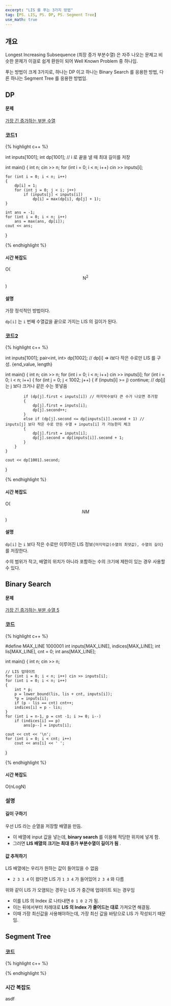 ```yaml
---
excerpt: "LIS 를 푸는 3가지 방법"
tag: [PS. LIS, PS. DP, PS. Segment Tree]
use_math: true
---
```


## 개요

Longest Increasing Subsequence (최장 증가 부분수열) 은 자주 나오는 문제고 비슷한 문제가 이걸로 쉽게 환원이 되어 Well Known Problem 중 하나임.

푸는 방법이 크게 3가지로, 하나는 DP 이고 하나는 Binary Search 를 응용한 방법, 다른 하나는 Segment Tree 를 응용한 방법임.

## DP

#### 문제

[가장 긴 증가하는 부분 수열](https://www.acmicpc.net/problem/11053)

### 코드1

{% highlight c++ %}

int inputs[1001];
int dp[1001]; // i 로 끝을 낼 때 최대 길이를 저장

int main()
{
	int n; cin >> n;
	for (int i = 0; i < n; i++) cin >> inputs[i];

	for (int i = 0; i < n; i++)
	{
		dp[i] = 1;
		for (int j = 0; j < i; j++)
			if (inputs[j] < inputs[i])
				dp[i] = max(dp[i], dp[j] + 1);
	}

	int ans = -1;
	for (int i = 0; i < n; i++)
		ans = max(ans, dp[i]);
	cout << ans;
}

{% endhighlight %}

#### 시간 복잡도

O($$\mathrm{N}^2$$)

#### 설명

가장 정석적인 방법이다. 

```dp[i]``` 는 ```i``` 번째 수열값을 끝으로 가지는 LIS 의 길이가 된다.


### 코드2

{% highlight c++ %}

int inputs[1001];
pair<int, int> dp[1002]; // dp[i] => i보다 작은 수로만 LIS 를 구성. {end_value, length}

int main()
{
	int n;
	cin >> n;
	for (int i = 0; i < n; i++) cin >> inputs[i];
	for (int i = 0; i < n; i++) 
	{
		for (int j = 0; j < 1002; j++)
		{
			if (inputs[i] >= j) continue; // dp[j] 는 j 보다 크거나 같은 수는 못넣음

			if (dp[j].first < inputs[i]) // 마지막수보다 큰 수가 나오면 추가함
			{
				dp[j].first = inputs[i];
				dp[j].second++;
			}
			else if (dp[j].second <= dp[inputs[i]].second + 1) // inputs[j] 보다 작은 수로 만든 수열 + inputs[i] 가 가능한지 체크
			{
				dp[j].first = inputs[i];
				dp[j].second = dp[inputs[i]].second + 1;
			}
		}
	}
	
	cout << dp[1001].second;
}

{% endhighlight %}

#### 시간 복잡도

O($$NM$$)

#### 설명


```dp[i]``` 는 ```i``` 보다 작은 수로만 이루어진 LIS 정보```{마지막값(수열의 최댓값), 수열의 길이}``` 를 저장한다. 

수의 범위가 작고, 배열의 위치가 아니라 포함하는 수의 크기에 제한이 있는 경우 사용할 수 있다.



## Binary Search

#### 문제

[가장 긴 증가하는 부분 수열 5](https://www.acmicpc.net/problem/14003) 

### 코드

{% highlight c++ %}

#define MAX_LINE 1000001
int inputs[MAX_LINE], indices[MAX_LINE];
int lis[MAX_LINE], cnt = 0;
int ans[MAX_LINE];

int main()
{
	int n;
	cin >> n;

	// LIS 업데이트
	for (int i = 0; i < n; i++) cin >> inputs[i];
	for (int i = 0; i < n; i++)
	{
		int * p;
		p = lower_bound(lis, lis + cnt, inputs[i]);
		*p = inputs[i];
		if (p - lis == cnt) cnt++;
		indices[i] = p - lis;
	}
	for (int i = n-1, p = cnt -1; i >= 0; i--)
		if (indices[i] == p)
			ans[p--] = inputs[i];
	
	cout << cnt << '\n';
	for (int i = 0; i < cnt; i++)
		cout << ans[i] << ' ';
}

{% endhighlight %}

#### 시간 복잡도

O(nLogN)

### 설명

#### 길이 구하기

우선 LIS 라는 순열을 저장할 배열을 만듬.
+ 이 배열에 input 값을 넣는데,  __binary search__ 를 이용해 적당한 위치에 넣게 함.
+ 그러면 __LIS 배열의 크기는 최대 증가 부분수열이 길이가 됨__ .

#### 값 추적하기

LIS 배열에는 우리가 원하는 값이 들어있을 수 없음
+ ```2 3 1 4``` 이 왔다면 LIS 가 ```1 3 4``` 가 들어있어 ```2 3 4``` 와 다름

위와 같이 LIS 가 오염되는 경우는 LIS 가 중간에 업데이트 되는 경우임
+ 이를 LIS 의 Index 로 나타내면 ```0 1 0 2``` 가 됨.
+ 이는 뒤에서부터 차례대로 __LIS 의 Index 가 줄어드는 대로__ 가져오면 해결됨.
+ 이때 가장 최신값을 사용해야하는데, 가장 최신 값을 바탕으로 LIS 가 작성되기 때문임.



## Segment Tree

### 코드

{% highlight c++ %}


{% endhighlight %}

### 시간 복잡도

asdf

